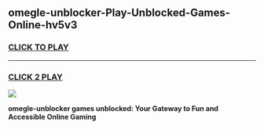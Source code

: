 
## omegle-unblocker-Play-Unblocked-Games-Online-hv5v3
<h3>
<a href="https://premium76.site?title=omegle-unblocker&ref=25A">CLICK TO PLAY</a></h3>
<hr>

<h3>
<a href="https://premium76.site?title=omegle-unblocker&ref=25A">CLICK 2 PLAY</a>
  
</h3>

<a href="https://premium76.site?title=omegle-unblocker&ref=25A"><img src="https://clearcache.store/games.png"></a>


**omegle-unblocker games unblocked: Your Gateway to Fun and Accessible Online Gaming**
